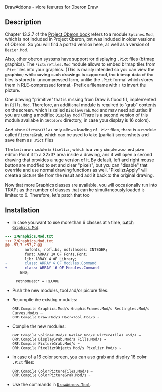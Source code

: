 DrawAddons - More features for Oberon Draw

Description
-----------

Chapter 13.2.7 of the [Project Oberon book](http://www.inf.ethz.ch/personal/wirth/ProjectOberon/PO.Applications.pdf)
refers to a module `Splines.Mod`, which is not included in Project Oberon, but was
included in older versions of Oberon. So you will find a ported version here, as well
as a version of `Bezier.Mod`.

Also, other oberon systems have support for displaying `.Pict` files (bitmap graphics).
The `PictureTiles.Mod` module allows to embed bitmap tiles from `.Pict` files into
your graphics. (This is mainly intended so you can view the graphics; while saving
such drawings is supported, the bitmap data of the tiles is stored in uncompressed
form, unlike the `.Pict` format which stores them in RLE-compressed format.) Prefix
a filename with `!` to invert the picture.

One drawing "primitive" that is missing from Draw is flood fill, implemented in
`Fills.Mod`. Therefore, an additional module is required to "grab" contents on the
screen, which is called `DisplayGrab.Mod` and may need adjusting if you are using a
modified `Display.Mod` (There is a second version of this module available in `16Colors`
directory, in case your display is 16 colors).

And since `PictureTiles` only allows loading of `.Pict` files, there is a module
called `PictureGrab`, which can be used to take (partial) screenshots and save them
as `.Pict` files.

The last new module is `Pixelizr`, which is a very simple zoomed pixel editor:
Point it to a 32x32 area inside a drawing, and it will open a second drawing
that provides a huge version of it. By default, left and right mouse button are
modified to set and clear "pixels", but you can "disable" that override and use
normal drawing functions as well. "Pixelizr.Apply" will create a picture tile
from the result and add it back to the original drawing.

Now that more Graphics classes are available, you will occasionally run into TRAPs
as the number of classes that can be simultaneously loaded is limited to 6. Therefore,
let's patch that too.

Installation
------------

- In case you want to use more than 6 classes at a time, [patch `Graphics.Mod`](MoreClasses.patch):

```diff
--- 1/Graphics.Mod.txt
+++ 2/Graphics.Mod.txt
@@ -57,7 +57,7 @@
         nofonts, noflibs, nofclasses: INTEGER;
         font: ARRAY 10 OF Fonts.Font;
         lib: ARRAY 4 OF Library;
-        class: ARRAY 6 OF Modules.Command
+        class: ARRAY 16 OF Modules.Command
       END;

     MethodDesc* = RECORD
```

- Push the new modules, tool and/or picture files.

- Recompile the existing modules:

      ORP.Compile Graphics.Mod/s GraphicFrames.Mod/s Rectangles.Mod/s Curves.Mod/s ~
      ORP.Compile Draw.Mod/s MacroTool.Mod/s ~

- Compile the new modules:

      ORP.Compile Splines.Mod/s Bezier.Mod/s PictureTiles.Mod/s ~
      ORP.Compile DisplayGrab.Mod/s Fills.Mod/s ~
      ORP.Compile PictureGrab.Mod/s ~
      ORP.Compile PixelizrObjects.Mod/s Pixelizr.Mod/s ~

- In case of a 16 color screen, you can also grab and display 16 color `.Pict` files:

      ORP.Compile ColorPictureTiles.Mod/s ~
      ORP.Compile ColorPictureGrab.Mod/s ~

- Use the commands in [`DrawAddons.Tool`](DrawAddons.Tool.txt).
